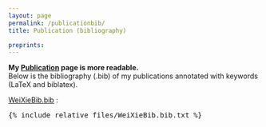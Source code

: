 ```yaml
---
layout: page
permalink: /publicationbib/
title: Publication (bibliography)

preprints:
---
```


**My [Publication](/publication) page is more readable.** <br />
Below is the bibliography (.bib) of my publications annotated with keywords (LaTeX and biblatex).

[WeiXieBib.bib](/files/WeiXieBib.bib.txt) :
<pre>
{% include_relative files/WeiXieBib.bib.txt %}
</pre>

